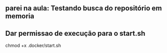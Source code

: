## parei na aula: Testando busca do repositório em memoria

## Dar permissao de execução para o start.sh

chmod +x .docker/start.sh

